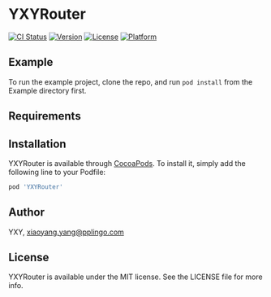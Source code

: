 # YXYRouter

[![CI Status](https://img.shields.io/travis/YXY/YXYRouter.svg?style=flat)](https://travis-ci.org/YXY/YXYRouter)
[![Version](https://img.shields.io/cocoapods/v/YXYRouter.svg?style=flat)](https://cocoapods.org/pods/YXYRouter)
[![License](https://img.shields.io/cocoapods/l/YXYRouter.svg?style=flat)](https://cocoapods.org/pods/YXYRouter)
[![Platform](https://img.shields.io/cocoapods/p/YXYRouter.svg?style=flat)](https://cocoapods.org/pods/YXYRouter)

## Example

To run the example project, clone the repo, and run `pod install` from the Example directory first.

## Requirements

## Installation

YXYRouter is available through [CocoaPods](https://cocoapods.org). To install
it, simply add the following line to your Podfile:

```ruby
pod 'YXYRouter'
```

## Author

YXY, xiaoyang.yang@pplingo.com

## License

YXYRouter is available under the MIT license. See the LICENSE file for more info.
